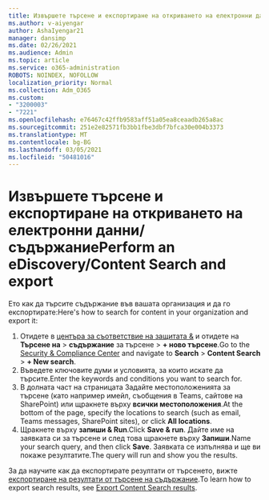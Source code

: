 ```yaml
---
title: Извършете търсене и експортиране на откриването на електронни данни/съдържание
ms.author: v-aiyengar
author: AshaIyengar21
manager: dansimp
ms.date: 02/26/2021
ms.audience: Admin
ms.topic: article
ms.service: o365-administration
ROBOTS: NOINDEX, NOFOLLOW
localization_priority: Normal
ms.collection: Adm_O365
ms.custom:
- "3200003"
- "7221"
ms.openlocfilehash: e76467c42ffb9583aff51a05ea8ceaadb265a8ac
ms.sourcegitcommit: 251e2e82571fb3bb1fbe3dbf7bfca30e004b3373
ms.translationtype: MT
ms.contentlocale: bg-BG
ms.lasthandoff: 03/05/2021
ms.locfileid: "50481016"
---
```

# <a name="perform-an-ediscoverycontent-search-and-export"></a><span data-ttu-id="fafd5-102">Извършете търсене и експортиране на откриването на електронни данни/съдържание</span><span class="sxs-lookup"><span data-stu-id="fafd5-102">Perform an eDiscovery/Content Search and export</span></span>

<span data-ttu-id="fafd5-103">Ето как да търсите съдържание във вашата организация и да го експортирате:</span><span class="sxs-lookup"><span data-stu-id="fafd5-103">Here's how to search for content in your organization and export it:</span></span>

1. <span data-ttu-id="fafd5-104">Отидете в [центъра за съответствие на защитата &](https://go.microsoft.com/fwlink/?linkid=2086958) и отидете на **Търсене на**  >  **съдържание** за търсене  >  **+ ново търсене**.</span><span class="sxs-lookup"><span data-stu-id="fafd5-104">Go to the [Security & Compliance Center](https://go.microsoft.com/fwlink/?linkid=2086958) and navigate to **Search** > **Content Search** > **+ New search**.</span></span>
1. <span data-ttu-id="fafd5-105">Въведете ключовите думи и условията, за които искате да търсите.</span><span class="sxs-lookup"><span data-stu-id="fafd5-105">Enter the keywords and conditions you want to search for.</span></span>
1. <span data-ttu-id="fafd5-106">В долната част на страницата Задайте местоположенията за търсене (като например имейл, съобщения в Teams, сайтове на SharePoint) или щракнете върху **всички местоположения**.</span><span class="sxs-lookup"><span data-stu-id="fafd5-106">At the bottom of the page, specify the locations to search (such as email, Teams messages, SharePoint sites), or click **All locations**.</span></span>
1. <span data-ttu-id="fafd5-107">Щракнете върху **запиши & Run**.</span><span class="sxs-lookup"><span data-stu-id="fafd5-107">Click **Save & run**.</span></span> <span data-ttu-id="fafd5-108">Дайте име на заявката си за търсене и след това щракнете върху **Запиши**.</span><span class="sxs-lookup"><span data-stu-id="fafd5-108">Name your search query, and then click **Save**.</span></span> <span data-ttu-id="fafd5-109">Заявката се изпълнява и ще ви покаже резултатите.</span><span class="sxs-lookup"><span data-stu-id="fafd5-109">The query will run and show you the results.</span></span>

<span data-ttu-id="fafd5-110">За да научите как да експортирате резултати от търсенето, вижте [експортиране на резултати от търсене на съдържание](https://go.microsoft.com/fwlink/?linkid=2102118).</span><span class="sxs-lookup"><span data-stu-id="fafd5-110">To learn how to export search results, see [Export Content Search results](https://go.microsoft.com/fwlink/?linkid=2102118).</span></span>

